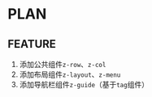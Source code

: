 # PLAN

## FEATURE

1. 添加公共组件`z-row`、`z-col`
2. 添加布局组件`z-layout`、`z-menu`
3. 添加导航栏组件`z-guide`（基于`tag`组件）
